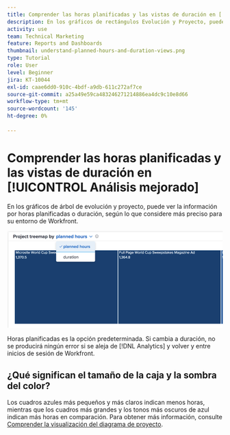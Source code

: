 ```yaml
---
title: Comprender las horas planificadas y las vistas de duración en [!UICONTROL Análisis mejorado]
description: En los gráficos de rectángulos Evolución y Proyecto, puede ver la información por horas planificadas o duración.
activity: use
team: Technical Marketing
feature: Reports and Dashboards
thumbnail: understand-planned-hours-and-duration-views.png
type: Tutorial
role: User
level: Beginner
jira: KT-10044
exl-id: caae6dd0-910c-4bdf-a9db-611c272af7ce
source-git-commit: a25a49e59ca483246271214886ea4dc9c10e8d66
workflow-type: tm+mt
source-wordcount: '145'
ht-degree: 0%

---
```


# Comprender las horas planificadas y las vistas de duración en [!UICONTROL Análisis mejorado]

En los gráficos de árbol de evolución y proyecto, puede ver la información por horas planificadas o duración, según lo que considere más preciso para su entorno de Workfront.

![Imagen de selección de horas planificadas en lugar de duración](assets/section-1-5.png)



Horas planificadas es la opción predeterminada. Si cambia a duración, no se producirá ningún error si se aleja de [!DNL Analytics] y volver y entre inicios de sesión de Workfront.

## ¿Qué significan el tamaño de la caja y la sombra del color?

Los cuadros azules más pequeños y más claros indican menos horas, mientras que los cuadros más grandes y los tonos más oscuros de azul indican más horas en comparación. Para obtener más información, consulte [Comprender la visualización del diagrama de proyecto](https://experienceleague.adobe.com/docs/workfront/using/reporting/enhanced-analytics/project-treemap-overview.html?lang=en).
